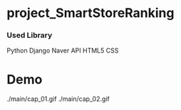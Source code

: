 # project_SmartStoreRanking


### Used Library
Python
Django
Naver API
HTML5
CSS


# Demo
./main/cap_01.gif
./main/cap_02.gif
